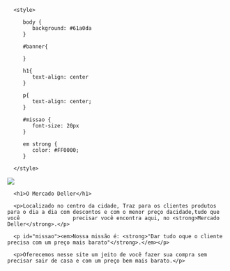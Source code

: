 <!DOCTYPE html>
<html lang-"pt-br">

   <head>
      <meta charset="UTF-8">
      <title>O Mercado Deller</title>
      <link rel="stylesheet" href="style.css">
   
      <style>
      
         body {
            background: #61a0da  
         }
         
         #banner{
                  
         }
         
         h1{
            text-align: center
         }
         
         p{
            text-align: center;
         }
         
         #missao {
            font-size: 20px
         }
         
         em strong {
            color: #FF0000;
         }
         
      </style>
   
   </head>
 
   <body>
      <img id="banner" src="banner.jpg">
   
      <h1>O Mercado Deller</h1>
  
      <p>Localizado no centro da cidade, Traz para os clientes produtos para o dia a dia com descontos e com o menor preço dacidade,tudo que você                 precisar você encontra aqui, no <strong>Mercado Deller</strong>.</p>
  
      <p id="missao"><em>Nossa missão é: <strong>"Dar tudo oque o cliente precisa com um preço mais barato"</strong>.</em></p>
  
      <p>Oferecemos nesse site um jeito de você fazer sua compra sem precisar sair de casa e com um preço bem mais barato.</p>
   </body>
   
</html>
